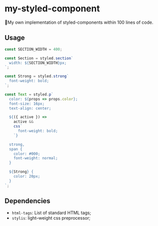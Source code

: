# my-styled-component

💅My own implementation of styled-components within 100 lines of code.

## Usage

```jsx
const SECTION_WIDTH = 400;

const Section = styled.section`
  width: ${SECTION_WIDTH}px;
`;

const Strong = styled.strong`
  font-weight: bold;
`;

const Text = styled.p`
  color: ${props => props.color};
  font-size: 16px;
  text-align: center;

  ${({ active }) =>
    active &&
    css`
      font-weight: bold;
    `}

  strong,
  span {
    color: #000;
    font-weight: normal;
  }

  ${Strong} {
    color: 20px;
  }
`;
```

## Dependencies

- `html-tags`: List of standard HTML tags;
- `stylis`: light–weight css preprocessor;
